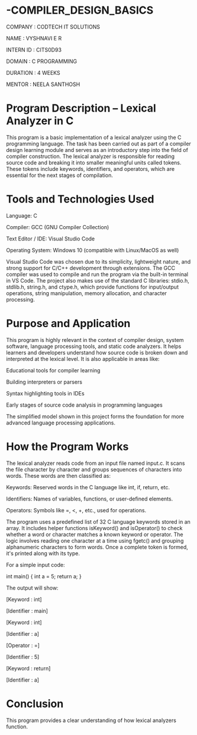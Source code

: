 # -COMPILER_DESIGN_BASICS

COMPANY : CODTECH IT SOLUTIONS

NAME : VYSHNAVI E R

INTERN ID : CITS0D93

DOMAIN : C PROGRAMMING

DURATION : 4 WEEKS

MENTOR : NEELA SANTHOSH

# Program Description – Lexical Analyzer in C

This program is a basic implementation of a lexical analyzer using the C programming language. The task has been carried out as part of a compiler design learning module and serves as an introductory step into the field of compiler construction. The lexical analyzer is responsible for reading source code and breaking it into smaller meaningful units called tokens. These tokens include keywords, identifiers, and operators, which are essential for the next stages of compilation.

# Tools and Technologies Used

Language: C

Compiler: GCC (GNU Compiler Collection)

Text Editor / IDE: Visual Studio Code

Operating System: Windows 10 (compatible with Linux/MacOS as well)

Visual Studio Code was chosen due to its simplicity, lightweight nature, and strong support for C/C++ development through extensions. The GCC compiler was used to compile and run the program via the built-in terminal in VS Code. The project also makes use of the standard C libraries: stdio.h, stdlib.h, string.h, and ctype.h, which provide functions for input/output operations, string manipulation, memory allocation, and character processing.

# Purpose and Application

This program is highly relevant in the context of compiler design, system software, language processing tools, and static code analyzers. It helps learners and developers understand how source code is broken down and interpreted at the lexical level. It is also applicable in areas like:

Educational tools for compiler learning

Building interpreters or parsers

Syntax highlighting tools in IDEs

Early stages of source code analysis in programming languages

The simplified model shown in this project forms the foundation for more advanced language processing applications.

# How the Program Works

The lexical analyzer reads code from an input file named input.c. It scans the file character by character and groups sequences of characters into words. These words are then classified as:

Keywords: Reserved words in the C language like int, if, return, etc.

Identifiers: Names of variables, functions, or user-defined elements.

Operators: Symbols like =, <, +, etc., used for operations.

The program uses a predefined list of 32 C language keywords stored in an array. It includes helper functions isKeyword() and isOperator() to check whether a word or character matches a known keyword or operator. The logic involves reading one character at a time using fgetc() and grouping alphanumeric characters to form words. Once a complete token is formed, it's printed along with its type.

For a simple input code:

int main() {
    int a = 5;
    return a;
}

The output will show:

[Keyword    : int]

[Identifier : main]

[Keyword    : int]

[Identifier : a]

[Operator   : =]

[Identifier : 5]

[Keyword    : return]

[Identifier : a]

# Conclusion

This program provides a clear understanding of how lexical analyzers function.

